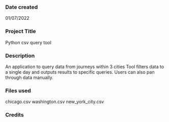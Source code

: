 ### Date created
01/07/2022

### Project Title
Python csv query tool

### Description
An application to query data from journeys within 3 cities
Tool filters data to a single day and outputs results to specific queries. Users can also pan through data manually.

### Files used
chicago.csv
washington.csv
new_york_city.csv

### Credits

